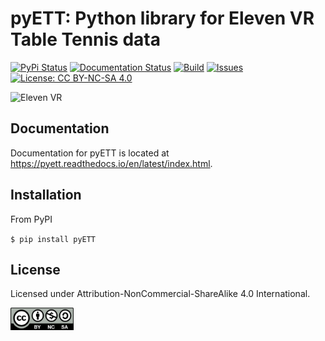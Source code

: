 # pyETT: Python library for Eleven VR Table Tennis data

[![PyPi Status](https://img.shields.io/pypi/v/pyETT)](https://pypi.org/project/pyETT/)
[![Documentation Status](https://readthedocs.org/projects/pyett/badge/?version=latest)](https://pyett.readthedocs.io/en/latest/?badge=latest)
[![Build](https://img.shields.io/github/workflow/status/souzatharsis/pyETT/pyett-tests)](https://github.com/souzatharsis/pyETT/actions)
[![Issues](https://img.shields.io/github/issues-raw/souzatharsis/pyETT)](https://github.com/souzatharsis/pyETT/issues)
[![License: CC BY-NC-SA 4.0](https://img.shields.io/badge/License-CC%20BY--NC--SA%204.0-lightgrey.svg)](https://creativecommons.org/licenses/by-nc-sa/4.0/)

![Eleven VR](https://cdn.akamai.steamstatic.com/steam/apps/488310/capsule_616x353.jpg)

## Documentation

Documentation for pyETT is located at https://pyett.readthedocs.io/en/latest/index.html.

## Installation

From PyPI

`$ pip install pyETT`

## License

Licensed under Attribution-NonCommercial-ShareAlike 4.0 International.

<img src="fig/by-nc-sa.png" width="20%">

